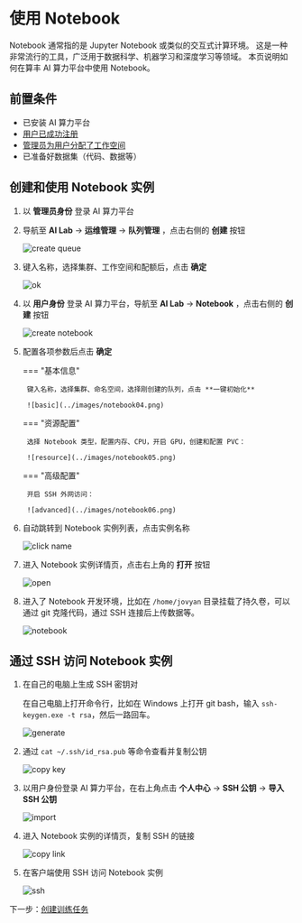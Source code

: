 # 使用 Notebook

Notebook 通常指的是 Jupyter Notebook 或类似的交互式计算环境。
这是一种非常流行的工具，广泛用于数据科学、机器学习和深度学习等领域。
本页说明如何在算丰 AI 算力平台中使用 Notebook。

## 前置条件

- 已安装 AI 算力平台
- [用户已成功注册](../register/index.md)
- [管理员为用户分配了工作空间](../register/bindws.md)
- 已准备好数据集（代码、数据等）

## 创建和使用 Notebook 实例

1. 以 **管理员身份** 登录 AI 算力平台
1. 导航至 **AI Lab** -> **运维管理** -> **队列管理** ，点击右侧的 **创建** 按钮

    ![create queue](../images/notebook01.png)

1. 键入名称，选择集群、工作空间和配额后，点击 **确定**

    ![ok](../images/notebook02.png)

1. 以 **用户身份** 登录 AI 算力平台，导航至 **AI Lab** -> **Notebook** ，点击右侧的 **创建** 按钮

    ![create notebook](../images/notebook03.png)

1. 配置各项参数后点击 **确定**

    === "基本信息"

        键入名称，选择集群、命名空间，选择刚创建的队列，点击 **一键初始化**

        ![basic](../images/notebook04.png)

    === "资源配置"

        选择 Notebook 类型，配置内存、CPU，开启 GPU，创建和配置 PVC：

        ![resource](../images/notebook05.png)

    === "高级配置"

        开启 SSH 外网访问：

        ![advanced](../images/notebook06.png)

1. 自动跳转到 Notebook 实例列表，点击实例名称

    ![click name](../images/notebook07.png)

1. 进入 Notebook 实例详情页，点击右上角的 **打开** 按钮

    ![open](../images/notebook08.png)

1. 进入了 Notebook 开发环境，比如在 `/home/jovyan` 目录挂载了持久卷，可以通过 git 克隆代码，通过 SSH 连接后上传数据等。

    ![notebook](../images/notebook09.png)

## 通过 SSH 访问 Notebook 实例

1. 在自己的电脑上生成 SSH 密钥对

    在自己电脑上打开命令行，比如在 Windows 上打开 git bash，输入 `ssh-keygen.exe -t rsa`，然后一路回车。

    ![generate](../images/ssh01.png)

1. 通过 `cat ~/.ssh/id_rsa.pub` 等命令查看并复制公钥

    ![copy key](../images/ssh02.png)

1. 以用户身份登录 AI 算力平台，在右上角点击 **个人中心** -> **SSH 公钥** -> **导入 SSH 公钥**

    ![import](../images/ssh03.png)

1. 进入 Notebook 实例的详情页，复制 SSH 的链接

    ![copy link](../images/ssh04.png)

1. 在客户端使用 SSH 访问 Notebook 实例

    ![ssh](../images/ssh05.png)

下一步：[创建训练任务](../../admin/baize/developer/jobs/create.md)
